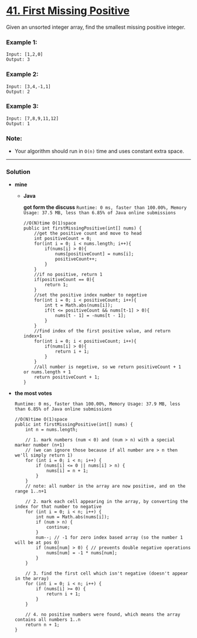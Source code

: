 # [41. First Missing Positive](https://leetcode.com/problems/first-missing-positive/)

Given an unsorted integer array, find the smallest missing positive integer.

### Example 1:
```
Input: [1,2,0]
Output: 3
```

### Example 2:
```
Input: [3,4,-1,1]
Output: 2
```

### Example 3:
```
Input: [7,8,9,11,12]
Output: 1
```

### Note:
* Your algorithm should run in `O(n)` time and uses constant extra space.


---

### Solution
* **mine**
  * **Java**
  
    **got form the discuss** `Runtime: 0 ms, faster than 100.00%, Memory Usage: 37.5 MB, less than 6.85% of Java online submissions`
    ```
    //O(N)time O(1)space
    public int firstMissingPositive(int[] nums) {
        //get the positive count and move to head
        int positiveCount = 0;
        for(int i = 0; i < nums.length; i++){
            if(nums[i] > 0){
                nums[positiveCount] = nums[i];
                positiveCount++;
            }
        }
        //if no positive, return 1
        if(positiveCount == 0){
            return 1;
        }
        //set the positive index number to negetive
        for(int i = 0; i < positiveCount; i++){
            int t = Math.abs(nums[i]);
            if(t <= positiveCount && nums[t-1] > 0){
                nums[t - 1] = -nums[t - 1];
            }
        }
        //find index of the first positive value, and return index+1
        for(int i = 0; i < positiveCount; i++){
            if(nums[i] > 0){
                return i + 1;
            }
        }
        //all number is negetive, so we return positiveCount + 1  or nums.length + 1
        return positiveCount + 1;
    }
    ```
  

* **the most votes**

  `Runtime: 0 ms, faster than 100.00%, Memory Usage: 37.9 MB, less than 6.85% of Java online submissions`
  ```
  //O(N)time O(1)space
  public int firstMissingPositive(int[] nums) {
      int n = nums.length;

      // 1. mark numbers (num < 0) and (num > n) with a special marker number (n+1) 
      // (we can ignore those because if all number are > n then we'll simply return 1)
      for (int i = 0; i < n; i++) {
          if (nums[i] <= 0 || nums[i] > n) {
              nums[i] = n + 1;
          }
      }
      // note: all number in the array are now positive, and on the range 1..n+1

      // 2. mark each cell appearing in the array, by converting the index for that number to negative
      for (int i = 0; i < n; i++) {
          int num = Math.abs(nums[i]);
          if (num > n) {
              continue;
          }
          num--; // -1 for zero index based array (so the number 1 will be at pos 0)
          if (nums[num] > 0) { // prevents double negative operations
              nums[num] = -1 * nums[num];
          }
      }

      // 3. find the first cell which isn't negative (doesn't appear in the array)
      for (int i = 0; i < n; i++) {
          if (nums[i] >= 0) {
              return i + 1;
          }
      }

      // 4. no positive numbers were found, which means the array contains all numbers 1..n
      return n + 1;
  }
  ```
